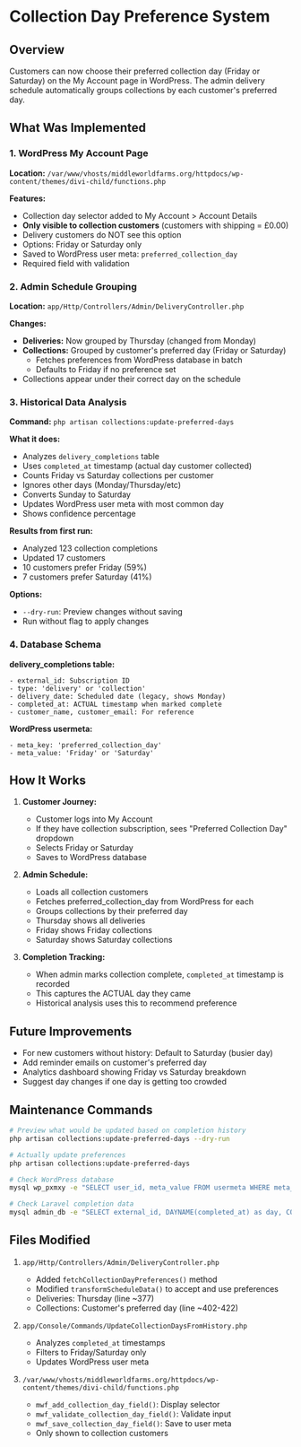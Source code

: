 # Collection Day Preference System

## Overview
Customers can now choose their preferred collection day (Friday or Saturday) on the My Account page in WordPress. The admin delivery schedule automatically groups collections by each customer's preferred day.

## What Was Implemented

### 1. WordPress My Account Page
**Location:** `/var/www/vhosts/middleworldfarms.org/httpdocs/wp-content/themes/divi-child/functions.php`

**Features:**
- Collection day selector added to My Account > Account Details
- **Only visible to collection customers** (customers with shipping = £0.00)
- Delivery customers do NOT see this option
- Options: Friday or Saturday only
- Saved to WordPress user meta: `preferred_collection_day`
- Required field with validation

### 2. Admin Schedule Grouping
**Location:** `app/Http/Controllers/Admin/DeliveryController.php`

**Changes:**
- **Deliveries:** Now grouped by Thursday (changed from Monday)
- **Collections:** Grouped by customer's preferred day (Friday or Saturday)
  - Fetches preferences from WordPress database in batch
  - Defaults to Friday if no preference set
- Collections appear under their correct day on the schedule

### 3. Historical Data Analysis
**Command:** `php artisan collections:update-preferred-days`

**What it does:**
- Analyzes `delivery_completions` table
- Uses `completed_at` timestamp (actual day customer collected)
- Counts Friday vs Saturday collections per customer
- Ignores other days (Monday/Thursday/etc)
- Converts Sunday to Saturday
- Updates WordPress user meta with most common day
- Shows confidence percentage

**Results from first run:**
- Analyzed 123 collection completions
- Updated 17 customers
- 10 customers prefer Friday (59%)
- 7 customers prefer Saturday (41%)

**Options:**
- `--dry-run`: Preview changes without saving
- Run without flag to apply changes

### 4. Database Schema

**delivery_completions table:**
```
- external_id: Subscription ID
- type: 'delivery' or 'collection'
- delivery_date: Scheduled date (legacy, shows Monday)
- completed_at: ACTUAL timestamp when marked complete
- customer_name, customer_email: For reference
```

**WordPress usermeta:**
```
- meta_key: 'preferred_collection_day'
- meta_value: 'Friday' or 'Saturday'
```

## How It Works

1. **Customer Journey:**
   - Customer logs into My Account
   - If they have collection subscription, sees "Preferred Collection Day" dropdown
   - Selects Friday or Saturday
   - Saves to WordPress database

2. **Admin Schedule:**
   - Loads all collection customers
   - Fetches preferred_collection_day from WordPress for each
   - Groups collections by their preferred day
   - Thursday shows all deliveries
   - Friday shows Friday collections
   - Saturday shows Saturday collections

3. **Completion Tracking:**
   - When admin marks collection complete, `completed_at` timestamp is recorded
   - This captures the ACTUAL day they came
   - Historical analysis uses this to recommend preference

## Future Improvements

- For new customers without history: Default to Saturday (busier day)
- Add reminder emails on customer's preferred day
- Analytics dashboard showing Friday vs Saturday breakdown
- Suggest day changes if one day is getting too crowded

## Maintenance Commands

```bash
# Preview what would be updated based on completion history
php artisan collections:update-preferred-days --dry-run

# Actually update preferences
php artisan collections:update-preferred-days

# Check WordPress database
mysql wp_pxmxy -e "SELECT user_id, meta_value FROM usermeta WHERE meta_key='preferred_collection_day';"

# Check Laravel completion data
mysql admin_db -e "SELECT external_id, DAYNAME(completed_at) as day, COUNT(*) FROM delivery_completions WHERE type='collection' GROUP BY external_id, day;"
```

## Files Modified

1. `app/Http/Controllers/Admin/DeliveryController.php`
   - Added `fetchCollectionDayPreferences()` method
   - Modified `transformScheduleData()` to accept and use preferences
   - Deliveries: Thursday (line ~377)
   - Collections: Customer's preferred day (line ~402-422)

2. `app/Console/Commands/UpdateCollectionDaysFromHistory.php`
   - Analyzes `completed_at` timestamps
   - Filters to Friday/Saturday only
   - Updates WordPress user meta

3. `/var/www/vhosts/middleworldfarms.org/httpdocs/wp-content/themes/divi-child/functions.php`
   - `mwf_add_collection_day_field()`: Display selector
   - `mwf_validate_collection_day_field()`: Validate input
   - `mwf_save_collection_day_field()`: Save to user meta
   - Only shown to collection customers
